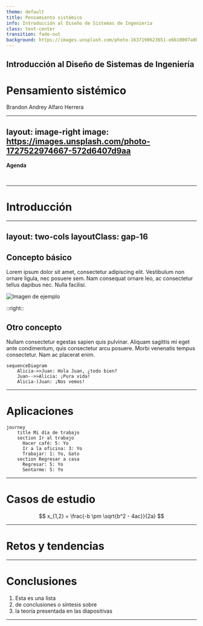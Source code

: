 ```yaml
---
theme: default
title: Pensamiento sistémico
info: Introducción al Diseño de Sistemas de Ingeniería
class: text-center
transition: fade-out
background: https://images.unsplash.com/photo-1637190623651-e6b10007a0b7
---
```


## Introducción al Diseño de Sistemas de Ingeniería

# Pensamiento sistémico

Brandon Andrey Alfaro Herrera

---
layout: image-right
image: https://images.unsplash.com/photo-1727522974667-572d6407d9aa
---

**Agenda**

<br>

<Toc text-sm minDepth="1" maxDepth="2" />

---

# Introducción

---
layout: two-cols
layoutClass: gap-16
---

## Concepto básico

Lorem ipsum dolor sit amet, consectetur adipiscing elit. Vestibulum non ornare ligula, nec posuere sem. Nam consequat ornare leo, ac consectetur tellus dapibus nec. Nulla facilisi.

![Imagen de ejemplo](https://images.unsplash.com/photo-1738082956220-a1f20a8632ce)

::right::

## Otro concepto

Nullam consectetur egestas sapien quis pulvinar. Aliquam sagittis mi eget ante condimentum, quis consectetur arcu posuere. Morbi venenatis tempus consectetur. Nam ac placerat enim.

```mermaid
sequenceDiagram
    Alicia->>Juan: Hola Juan, ¿todo bien?
    Juan-->>Alicia: ¡Pura vida!
    Alicia-)Juan: ¡Nos vemos!

```

---

# Aplicaciones

```mermaid
journey
    title Mi día de trabajo
    section Ir al trabajo
      Hacer café: 5: Yo
      Ir a la oficina: 3: Yo
      Trabajar: 1: Yo, Gato
    section Regresar a casa
      Regresar: 5: Yo
      Sentarme: 5: Yo
```

---

# Casos de estudio

$$
x_{1,2} = \frac{-b \pm \sqrt{b^2 - 4ac}}{2a}
$$

---

# Retos y tendencias

---

# Conclusiones

1. Esta es una lista
2. de conclusiones o síntesis sobre
3. la teoría presentada en las diapositivas

---
